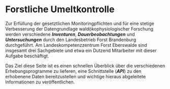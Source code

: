 
# Forstliche Umeltkontrolle

Zur Erfüllung der gesetztlichen Monitoringpflichten und für eine stetige Verbesserung der Datengrundlage waldökophysiologischer Forschung werden verschiedene ***Inventuren***, ***Dauerbeobachtungen*** und ***Untersuchungen*** durch den Landesbetrieb Forst Brandenburg durchgeführt. Am Landeskompetenzzentrum Forst Eberswalde sind insgesamt drei Sachgebiete und etwa ein Dutzend Mitarbeiter mit dieser Aufgabe beschäftigt.

Das Ziel diese Seite ist es einen schnellen Überblick über die verschiedenen Erhebungsprogramme zu lieferen, eine Schnittstelle (***API***) zu den erhobenene Daten bereitzustellen und wichtige hieraus abgeleitete Informationen zu veröffentlichen.
